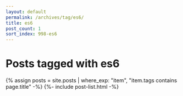 ```yaml
---
layout: default
permalink: /archives/tag/es6/
title: es6
post_count: 1
sort_index: 998-es6
---
```

<h1 class="page-heading">Posts tagged with es6</h1>
{% assign posts = site.posts | where_exp: "item", "item.tags contains page.title" -%}
{%- include post-list.html -%}
